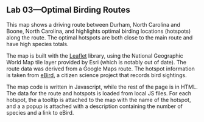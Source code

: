 ## Lab 03&#8212;Optimal Birding Routes

This map shows a driving route between Durham, North Carolina and Boone, North Carolina, and highlights optimal birding locations (hotspots) along the route.
The optimal hotspots are both close to the main route and have high species totals.

The map is built with the [Leaflet](https://leafletjs.com) library, using the National Geographic World Map tile layer provided by Esri (which is notably out of date).
The route data was derived from a Google Maps route.
The hotspot information is taken from [eBird](https://ebird.org), a citizen science project that records bird sightings.

The map code is written in Javascript, while the rest of the page is in HTML.
The data for the route and hotspots is loaded from local JS files.
For each hotspot, the a tooltip is attached to the map with the name of the hotspot, and a a popup is attached with a description containing the number of species and a link to eBird.

<!--
In this third lab, I learned how to use Leaflet to create an online interactive slippy map. I learned how to use different hosted raster tile layers to get a suitable look and feel to the map. I learned how to convert different data formats (gpx) to GeoJSON for use as layers in Leaflet. I used geojson.io to edit the raw JSON to add attributes to the data that can then be displayed on the map. For my data I used the results from a previous project that analyzed birding hotspots along a route. In the future I may use Leaflet to create interactive site maps for a professor in the Biology department. I already use Leaflet indirectly when editing my project using Mediawiki, as the maps extension uses Leaflet to display data. I also see Leaflet services whenever I edit OpenStreetMap, as both the website and main editor use Leaflet to serve tiles.
-->
